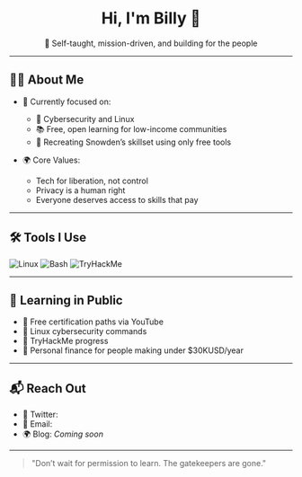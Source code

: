 <h1 align="center">Hi, I'm Billy 👋</h1>
<p align="center">🧠 Self-taught, mission-driven, and building for the people</p>

---

## 👨‍💻 About Me

- 🔭 Currently focused on:  
  - 🔐 Cybersecurity and Linux  
  - 📚 Free, open learning for low-income communities  
  - 🧠 Recreating Snowden’s skillset using only free tools

- 🌍 Core Values:  
  - Tech for liberation, not control  
  - Privacy is a human right  
  - Everyone deserves access to skills that pay

---

## 🛠️ Tools I Use

![Linux](https://img.shields.io/badge/Linux-FCC624?style=flat&logo=linux&logoColor=black)
![Bash](https://img.shields.io/badge/Bash-121011?style=flat&logo=gnubash)
![TryHackMe](https://img.shields.io/badge/TryHackMe-212C42?style=flat&logo=tryhackme&logoColor=red)

---

## 🧪 Learning in Public

- 📂 Free certification paths via YouTube  
- 🧰 Linux cybersecurity commands  
- 🔗 TryHackMe progress  
- 💸 Personal finance for people making under $30KUSD/year  

---

## 📬 Reach Out

- 📩 Twitter:  
- 📧 Email: 
- 🌍 Blog: *Coming soon*

---

> "Don’t wait for permission to learn. The gatekeepers are gone."
